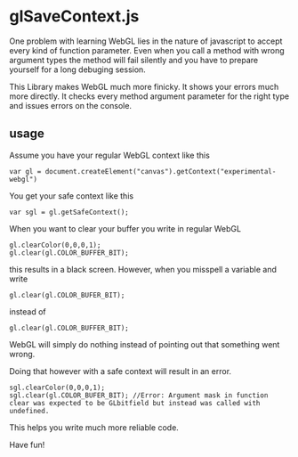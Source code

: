 glSaveContext.js
================

One problem with learning WebGL lies in the nature of javascript to accept every kind of function parameter. Even when you call a method with wrong argument types the method will fail silently and you have to prepare yourself for a long debuging session.

This Library makes WebGL much more finicky. It shows your errors much more directly. It checks every method argument parameter for the right type and issues errors on the console. 

usage
-----

Assume you have your regular WebGL context like this

    var gl = document.createElement("canvas").getContext("experimental-webgl")

You get your safe context like this

    var sgl = gl.getSafeContext(); 

When you want to clear your buffer you write in regular WebGL 

    gl.clearColor(0,0,0,1); 
    gl.clear(gl.COLOR_BUFFER_BIT); 

this results in a black screen. 
However, when you misspell a variable and write 

    gl.clear(gl.COLOR_BUFER_BIT); 

instead of 

    gl.clear(gl.COLOR_BUFFER_BIT); 

WebGL will simply do nothing instead of pointing out that something went wrong. 

Doing that however with a safe context will result in an error. 

    sgl.clearColor(0,0,0,1); 
    sgl.clear(gl.COLOR_BUFER_BIT); //Error: Argument mask in function clear was expected to be GLbitfield but instead was called with undefined.

This helps you write much more reliable code.

Have fun! 
